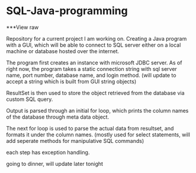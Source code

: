 # SQL-Java-programming
***View raw


Repository for a current project I am working on.
Creating a Java program with a GUI, which will be able to connect to SQL server either on a local machine or database hosted over
the internet. 

The program first creates an instance with microsoft JDBC server.
As of right now, the program takes a static connection string with sql server name, port number, database name, and login method.
  (will update to accept a string which is built from GUI string objects)

ResultSet is then used to store the object retrieved from the database via custom SQL query.

Output is parsed through an initial for loop, which prints the column names of the database through meta data object.

The next for loop is used to parse the actual data from resultset, and formats it under the column names. 
  (mostly used for select statements, will add seperate methods for manipulative SQL commands)
  
each step has exception handling.


going to dinner, will update later tonight
